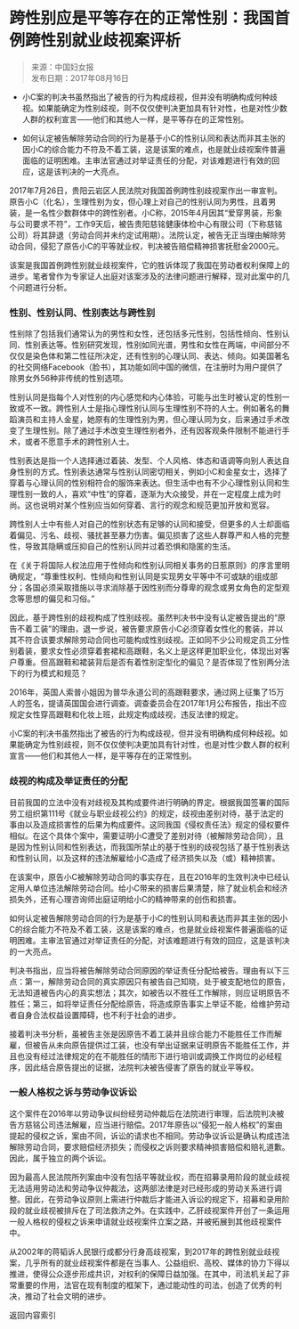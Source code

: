 <!-- http://pcpaper.cnwomen.com.cn/content/2017-08/16/041366.html -->

# 跨性别应是平等存在的正常性别：我国首例跨性别就业歧视案评析

> 来源：中国妇女报  
> 发布日期：2017年08月16日

- 小C案的判决书虽然指出了被告的行为构成歧视，但并没有明确构成何种歧视。如果能确定为性别歧视，则不仅仅使判决更加具有针对性，也是对性少数人群的权利宣言——他们和其他人一样，是平等存在的正常性别。

- 如何认定被告解除劳动合同的行为是基于小C的性别认同和表达而非其主张的因小C的综合能力不符及不着工装，这是该案的难点，也是就业歧视案件普遍面临的证明困难。主审法官通过对举证责任的分配，对该难题进行有效的回应，这是该判决的一大亮点。

2017年7月26日，贵阳云岩区人民法院对我国首例跨性别歧视案作出一审宣判。原告小C（化名），生理性别为女，但心理上对自己的性别认同为男性，且着男装，是一名性少数群体中的跨性别者。小C称，2015年4月因其“爱穿男装，形象与公司要求不符”，工作9天后，被告贵阳慈铭健康体检中心有限公司（下称慈铭公司）将其辞退（劳动合同并未约定试用期）。法院认定，被告无正当理由解除劳动合同，侵犯了原告小C的平等就业权，判决被告赔偿精神损害抚慰金2000元。

该案是我国首例跨性别就业歧视案件，它的胜诉体现了我国在劳动者权利保障上的进步。笔者曾作为专家证人出庭对该案涉及的法律问题进行解释，现对此案中的几个问题进行分析。

### 性别、性别认同、性别表达与跨性别

性别除了包括我们通常认为的男性和女性，还包括多元性别，包括性倾向、性别认同、性别表达等。性别研究发现，性别如同光谱，男性和女性在两端，中间部分不仅仅是染色体和第二性征所决定，还有性别的心理认同、表达、倾向。如美国著名的社交网络Facebook（脸书），其功能如同中国的微信，在注册时为用户提供了除男女外56种非传统的性别选项。

性别认同是指每个人对性别的内心感觉和内心体验，可能与出生时被认定的性别一致或不一致。跨性别人士是指心理性别认同与生理性别不符的人士。例如著名的舞蹈演员和主持人金星，她原有的生理性别为男，但心理认同为女，后来通过手术改变了生理性别。除了通过手术改变生理性别者外，还有因客观条件限制不能进行手术，或者不愿意手术的跨性别人士。

性别表达是指一个人选择通过着装、发型、个人风格、体态和语调等向别人表达自身性别的方式。性别表达通常与性别认同密切相关，例如小C和金星女士，选择了穿着与心理认同的性别相符合的服饰来表达。但生活中也有不少心理性别认同和生理性别一致的人，喜欢“中性”的穿着，逐渐为大众接受，并在一定程度上成为时尚。这也说明对某个性别应当如何穿着、言行的观念和规范更加开放和宽容。

跨性别人士中有些人对自己的性别状态有足够的认同和接受，但更多的人士却面临着偏见、污名、歧视、骚扰甚至暴力伤害。偏见损害了这些人群尊严和人格的完整性，导致其隐瞒或压抑自己的性别认同并过着恐惧和隐匿的生活。

在《关于将国际人权法应用于性倾向和性别认同相关事务的日惹原则》的序言里明确规定，“尊重性权利、性倾向和性别认同是实现男女平等中不可或缺的组成部分；各国必须采取措施以寻求消除基于因性别而分尊卑的观念或男女角色的定型观念等思想的偏见和习俗。”

因此，基于跨性别的歧视构成了性别歧视。虽然判决书中没有认定被告提出的“原告不着工装”的理由，退一步说，被告要求原告小C必须穿着女性化的套装，并以其不符合该要求解除劳动合同也可能构成性别歧视。正如同不少公司规定员工分性别着装，要求女性必须穿着套裙和高跟鞋，名义上是这样更加职业化，体现出对客户尊重。但高跟鞋和裙装背后是否有着性别定型化的偏见？是否体现了性别两分法下的行为模式和规范？

2016年，英国人索普小姐因为普华永道公司的高跟鞋要求，通过网上征集了15万人的签名，提请英国国会进行调查。调查委员会在2017年1月公布报告，指出不应规定女性穿高跟鞋和化妆上班，此规定构成歧视，违反法律的规定。

小C案的判决书虽然指出了被告的行为构成歧视，但并没有明确构成何种歧视。如果能确定为性别歧视，则不仅仅使判决更加具有针对性，也是对性少数人群的权利宣言——他们和其他人一样，是平等存在的正常性别。

### 歧视的构成及举证责任的分配

目前我国的立法中没有对歧视及其构成要件进行明确的界定。根据我国签署的国际劳工组织第111号《就业与职业歧视公约》的规定，歧视由差别对待，基于法定的事由以及造成损害性的后果为构成要件。这同我国《侵权责任法》规定的侵权要件相似。在这个具体个案中，需要证明小C遭受了差别对待（被解除劳动合同），且是因为性别认同和性别表达，而我国所禁止的基于性别的歧视包括了基于性别表达和性别认同，以及这样的违法解雇给小C造成了经济损失以及（或）精神损害。

在该案中，原告小C被解除劳动合同的事实存在，且在2016年的生效判决中已经认定用人单位违法解除劳动合同。给小C带来的损害后果清楚，除了就业机会和经济损失外，还有心理咨询师出庭证明给小C的精神带来的创伤和损害。

如何认定被告解除劳动合同的行为是基于小C的性别认同和表达而非其主张的因小C的综合能力不符及不着工装，这是该案的难点，也是就业歧视案件普遍面临的证明困难。主审法官通过对举证责任的分配，对该难题进行有效的回应，这是该判决的一大亮点。

判决书指出，应当将被告解除劳动合同原因的举证责任分配给被告。理由有以下三点：第一，解除劳动合同的真实原因只有被告自己知晓，处于被支配地位的原告，无法知道被告内心的真实想法；其次，如被告以不胜任工作解除，则应证明原告不胜任；第三，如将举证责任分配给原告，将造成原告事实上举证不能，给维护劳动者自身合法权益设置障碍，也不利于社会的进步。

接着判决书分析，虽被告主张是因原告不着工装并且综合能力不能胜任工作而解雇，但被告从未向原告提供过工装，也没有举出证据来证明原告不能胜任工作，并且也没有经过法律规定的在不能胜任的情形下进行培训或调换工作岗位的必经程序，因此结合原告提出的证据，法院判决被告侵害了原告的就业平等权。

### 一般人格权之诉与劳动争议诉讼

这个案件在2016年以劳动争议纠纷经劳动仲裁后在法院进行审理，后法院判决被告方慈铭公司违法解雇，应当进行赔偿。2017年原告以“侵犯一般人格权”的案由提起的侵权之诉，案由不同，诉讼的请求也不相同。劳动争议诉讼是确认构成违法解除劳动合同，要求赔偿经济损失；而侵权之诉则要求精神损害赔偿和赔礼道歉。因此，属于独立的两个诉讼。

因为最高人民法院所列案由中没有包括平等就业权，而在招募录用阶段的就业歧视无法适用劳动法和劳动争议仲裁法，这两部法律是对已经形成的劳动关系进行调整。因此，在劳动争议原则上需进行仲裁后才能进入诉讼的规定下，招募和录用阶段的就业歧视被排斥在了司法救济之外。在实践中，乙肝歧视案件开创了一条运用一般人格权的侵权之诉来申请就业歧视案件立案之路，并被拓展到其他歧视案件中。

从2002年的蒋韬诉人民银行成都分行身高歧视案，到2017年的跨性别就业歧视案，几乎所有的就业歧视案件都是在当事人、公益组织、高校、媒体的协力下得以推进，使得公众逐步形成共识，对权利的保障日益加强。在其中，司法机关起了非常重要的作用，法官在现有制度的框架下，通过能动性的司法，创造了优秀的判决，推动了社会文明的进步。

<a class="md-button" onclick="goBack()">返回内容索引</a>

<script>
function goBack() {
  const domain = window.location.origin;
  const ref = document.referrer;
  if (ref.indexOf(domain) === 0 && window.history.length > 1) {
    window.history.back();
  } else {
    window.location.href = '../../';
  }
}
</script>
